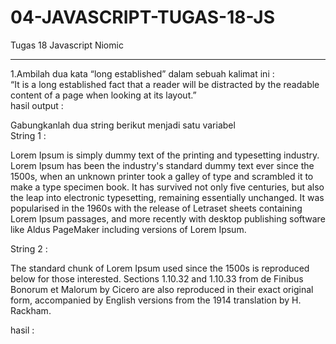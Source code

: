 # 04-JAVASCRIPT-TUGAS-18-JS
Tugas 18 Javascript Niomic
<hr>
1.Ambilah dua kata “long established” dalam sebuah kalimat ini : <br>
“It is a long established fact that a reader will be distracted by the readable content of a page when looking at its layout.” <br>
hasil output : <br>



Gabungkanlah dua string berikut menjadi satu variabel<br>
String 1 :<br>

Lorem Ipsum is simply dummy text of the printing and typesetting industry. Lorem Ipsum has been the industry's standard dummy text ever since the 1500s, when an unknown printer took a galley of type and scrambled it to make a type specimen book. It has survived not only five centuries, but also the leap into electronic typesetting, remaining essentially unchanged. It was popularised in the 1960s with the release of Letraset sheets containing Lorem Ipsum passages, and more recently with desktop publishing software like Aldus PageMaker including versions of Lorem Ipsum. <br>

String 2 : <br>

The standard chunk of Lorem Ipsum used since the 1500s is reproduced below for those interested. Sections 1.10.32 and 1.10.33 from de Finibus Bonorum et Malorum by Cicero are also reproduced in their exact original form, accompanied by English versions from the 1914 translation by H. Rackham. <br>

hasil : <br>
